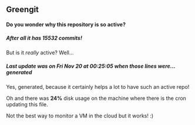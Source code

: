 ## Greengit

#### Do you wonder why this repository is so active?

##### After all it has 15532 commits!

But is it *really* active? Well...

##### Last update was on Fri Nov 20 at 00:25:05 when those lines were... generated

Yes, generated, because it certainly helps a lot to have such an active repo!

Oh and there was **24%** disk usage on the machine
where there is the cron updating this file.

Not the best way to monitor a VM in the cloud but it works! :)
